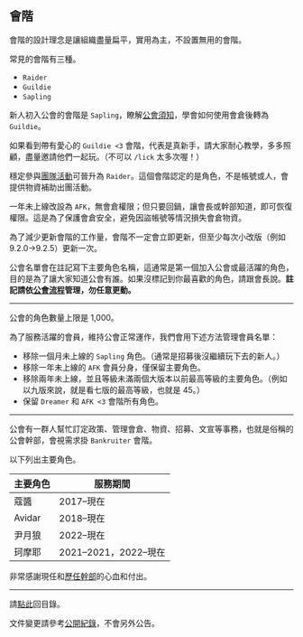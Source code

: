 ## 會階

會階的設計理念是讓組織盡量扁平，實用為主，不設置無用的會階。

常見的會階有三種。

- `Raider`
- `Guildie`
- `Sapling`

新人初入公會的會階是 `Sapling`，瞭解[公會須知](guidelines.html)，學會如何使用會倉後轉為 `Guildie`。

如果看到帶有愛心的 `Guildie <3` 會階，代表是真新手，請大家耐心教學，多多照顧，盡量邀請他們一起玩。（不可以 `/lick` 太多次喔！）

穩定參與[團隊活動](raid.html)可晉升為 `Raider`。這個會階認定的是角色，不是帳號或人，會提供物資補助出團活動。

一年未上線改設為 `AFK`，無會倉權限；但只要回鍋，讓會長或幹部知道，即可恢復權限。這是為了保護會倉安全，避免因盜帳號等情況損失會倉物資。

為了減少更新會階的工作量，會階不一定會立即更新，但至少每次小改版（例如 9.2.0→9.2.5）更新一次。

公會名單會在註記寫下主要角色名稱，這通常是第一個加入公會或最活躍的角色，目的是為了讓大家知道公會有誰。如果沒標記到你最喜歡的角色，請跟會長說。**註記請依[公會流程](recruitment.html)管理，勿任意更動。**

---

公會的角色數量上限是 1,000。

為了服務活躍的會員，維持公會正常運作，我們會用下述方法管理會員名單：

- 移除一個月未上線的 `Sapling` 角色。（通常是招募後沒繼續玩下去的新人。）
- 移除一年未上線的 `AFK` 會員分身，僅保留主要角色。
- 移除兩年未上線，並且等級未滿兩個大版本以前最高等級的主要角色。（例如以九版來說，就是看七版的最高等級，也就是 45。）
- 保留 `Dreamer` 和 `AFK <3` 會階所有角色。

---

公會有一群人幫忙訂定政策、管理會倉、物資、招募、文宣等事務，也就是俗稱的公會幹部，會視需求掛 `Bankruiter` 會階。

以下列出主要角色。

| **主要角色**  | **服務期間**           |
| ------------- | ---------------------- |
| 蔻醬          | 2017–現在             |
| Avidar        | 2018–現在             |
| 尹月狼        | 2022–現在             |
| 珂摩耶        | 2021–2021，2022–現在 |

非常感謝現任和[歷任幹部](alumni.html)的心血和付出。

---

請[點此](index.html)回目錄。

文件變更請參考[公開紀錄](https://github.com/dalechou/badweather.tw/commits/master/ranks.md)，不會另外公告。
